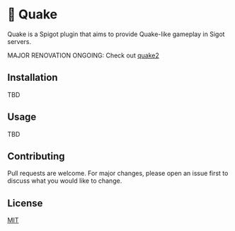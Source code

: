 # 🔫 Quake
Quake is a Spigot plugin that aims to provide Quake-like gameplay in Sigot servers.

MAJOR RENOVATION ONGOING: Check out [quake2](https://github.com/alvarlagerlof/quake/tree/quake2)

## Installation
TBD

## Usage
TBD

## Contributing
Pull requests are welcome. For major changes, please open an issue first to discuss what you would like to change.

## License
[MIT](LICENSE.md)
